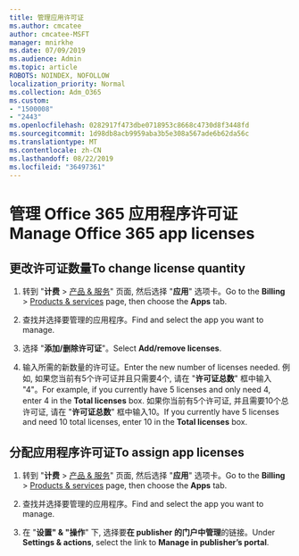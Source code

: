 ```yaml
---
title: 管理应用许可证
ms.author: cmcatee
author: cmcatee-MSFT
manager: mnirkhe
ms.date: 07/09/2019
ms.audience: Admin
ms.topic: article
ROBOTS: NOINDEX, NOFOLLOW
localization_priority: Normal
ms.collection: Adm_O365
ms.custom:
- "1500008"
- "2443"
ms.openlocfilehash: 0282917f473dbe0718953c8668c4730d8f3448fd
ms.sourcegitcommit: 1d98db8acb9959aba3b5e308a567ade6b62da56c
ms.translationtype: MT
ms.contentlocale: zh-CN
ms.lasthandoff: 08/22/2019
ms.locfileid: "36497361"
---
```

# <a name="manage-office-365-app-licenses"></a><span data-ttu-id="fb8ee-102">管理 Office 365 应用程序许可证</span><span class="sxs-lookup"><span data-stu-id="fb8ee-102">Manage Office 365 app licenses</span></span>

## <a name="to-change-license-quantity"></a><span data-ttu-id="fb8ee-103">更改许可证数量</span><span class="sxs-lookup"><span data-stu-id="fb8ee-103">To change license quantity</span></span>

1. <span data-ttu-id="fb8ee-104">转到 "**计费** > [产品 & 服务](https://go.microsoft.com/fwlink/p/?linkid=842054)" 页面, 然后选择 "**应用**" 选项卡。</span><span class="sxs-lookup"><span data-stu-id="fb8ee-104">Go to the **Billing** > [Products & services](https://go.microsoft.com/fwlink/p/?linkid=842054) page, then choose the **Apps** tab.</span></span>

2. <span data-ttu-id="fb8ee-105">查找并选择要管理的应用程序。</span><span class="sxs-lookup"><span data-stu-id="fb8ee-105">Find and select the app you want to manage.</span></span>  

3. <span data-ttu-id="fb8ee-106">选择 "**添加/删除许可证**"。</span><span class="sxs-lookup"><span data-stu-id="fb8ee-106">Select **Add/remove licenses**.</span></span>

4. <span data-ttu-id="fb8ee-107">输入所需的新数量的许可证。</span><span class="sxs-lookup"><span data-stu-id="fb8ee-107">Enter the new number of licenses needed.</span></span> <span data-ttu-id="fb8ee-108">例如, 如果您当前有5个许可证并且只需要4个, 请在 "**许可证总数**" 框中输入 "4"。</span><span class="sxs-lookup"><span data-stu-id="fb8ee-108">For example, if you currently have 5 licenses and only need 4, enter 4 in the **Total licenses** box.</span></span> <span data-ttu-id="fb8ee-109">如果你当前有5个许可证, 并且需要10个总许可证, 请在 "**许可证总数**" 框中输入10。</span><span class="sxs-lookup"><span data-stu-id="fb8ee-109">If you currently have 5 licenses and need 10 total licenses, enter 10 in the **Total licenses** box.</span></span>

## <a name="to-assign-app-licenses"></a><span data-ttu-id="fb8ee-110">分配应用程序许可证</span><span class="sxs-lookup"><span data-stu-id="fb8ee-110">To assign app licenses</span></span>

1. <span data-ttu-id="fb8ee-111">转到 "**计费** > [产品 & 服务](https://go.microsoft.com/fwlink/p/?linkid=842054)" 页面, 然后选择 "**应用**" 选项卡。</span><span class="sxs-lookup"><span data-stu-id="fb8ee-111">Go to the **Billing** > [Products & services](https://go.microsoft.com/fwlink/p/?linkid=842054) page, then choose the **Apps** tab.</span></span>

2. <span data-ttu-id="fb8ee-112">查找并选择要管理的应用程序。</span><span class="sxs-lookup"><span data-stu-id="fb8ee-112">Find and select the app you want to manage.</span></span>  

3. <span data-ttu-id="fb8ee-113">在 "**设置" & "操作**" 下, 选择要**在 publisher 的门户中管理**的链接。</span><span class="sxs-lookup"><span data-stu-id="fb8ee-113">Under **Settings & actions**, select the link to **Manage in publisher’s portal**.</span></span>